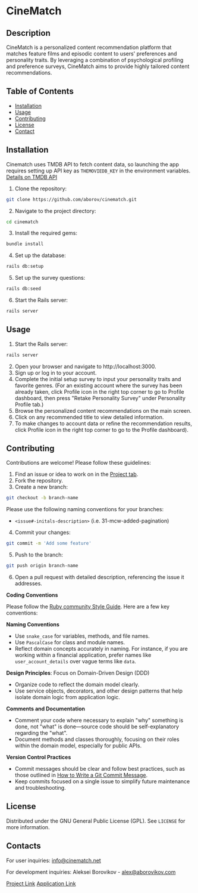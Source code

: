 # CineMatch

## Description

CineMatch is a personalized content recommendation platform that matches feature films and episodic content to users' preferences and personality traits. By leveraging a combination of psychological profiling and preference surveys, CineMatch aims to provide highly tailored content recommendations.

## Table of Contents

- [Installation](#installation)
- [Usage](#usage)
- [Contributing](#contributing)
- [License](#license)
- [Contact](#contact)


## Installation

Cinematch uses TMDB API to fetch content data, so launching the app requires setting up API key as `THEMOVIEDB_KEY` in the environment variables. [Details on TMDB API](https://developer.themoviedb.org/docs/getting-started)

1. Clone the repository:
```bash
git clone https://github.com/aborov/cinematch.git
```
2. Navigate to the project directory:
```bash
cd cinematch
```
3. Install the required gems:
```bash
bundle install
```
4. Set up the database:
```bash
rails db:setup
```
5. Set up the survey questions:
```bash
rails db:seed
```
6. Start the Rails server:
```bash
rails server
```

## Usage

1. Start the Rails server:
```bash
rails server
```
2. Open your browser and navigate to http://localhost:3000.
3. Sign up or log in to your account.
4. Complete the initial setup survey to input your personality traits and favorite genres. (For an existing account where the survey has been already taken, click Profile icon in the right top corner to go to Profile dashboard, then press "Retake Personality Survey" under Personality Profile tab.)  
5. Browse the personalized content recommendations on the main screen.
6. Click on any recommended title to view detailed information.
7. To make changes to account data or refine the recommendation results, click Profile icon in the right top corner to go to the Profile dashboard).

## Contributing

Contributions are welcome! Please follow these guidelines:

1. Find an issue or idea to work on in the [Project tab](https://github.com/users/aborov/projects/1).
2. Fork the repository.
3. Create a new branch:
```bash
git checkout -b branch-name
```
Please use the following naming conventions for your branches:
- `<issue#-initals-description>` (i.e. 31-mcw-added-pagination)
4. Commit your changes:
```bash
git commit -m 'Add some feature'
```
5. Push to the branch:
```bash
git push origin branch-name
```
6. Open a pull request with detailed description, referencing the issue it addresses.

**Coding Conventions**

Please follow the [Ruby community Style Guide](https://rubystyle.guide/). Here are a few key conventions:

**Naming Conventions**

  - Use `snake_case` for variables, methods, and file names.
  - Use `PascalCase` for class and module names.
  - Reflect domain concepts accurately in naming. For instance, if you are working within a financial application, prefer names like `user_account_details` over vague terms like `data`.

**Design Principles**: Focus on Domain-Driven Design (DDD)
  - Organize code to reflect the domain model clearly.
  - Use service objects, decorators, and other design patterns that help isolate domain logic from application logic.

**Comments and Documentation**
- Comment your code where necessary to explain "why" something is done, not "what" is done—source code should be self-explanatory regarding the "what".
- Document methods and classes thoroughly, focusing on their roles within the domain model, especially for public APIs.

**Version Control Practices**
- Commit messages should be clear and follow best practices, such as those outlined in [How to Write a Git Commit Message](https://chris.beams.io/posts/git-commit/).
- Keep commits focused on a single issue to simplify future maintenance and troubleshooting.

## License

Distributed under the GNU General Public License (GPL). See `LICENSE` for more information.

## Contacts

For user inquiries: info@cinematch.net

For development inquiries: Aleksei Borovikov - alex@aborovikov.com

[Project Link](https://github.com/users/aborov/projects/1)
[Application Link](https://cinematch.net)
